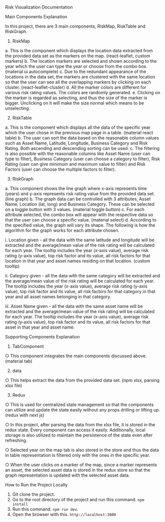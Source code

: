 Risk Visualization Documentation

Main Components Explanation

In this project, there are 3 main components, RiskMap, RiskTable and RiskGraph.

1. RiskMap
   
  a. This is the component which displays the location data extracted from the
provided data set as the markers on the map. (react-leaflet, custom markers)
  b. The location markers are selected and shown according to the year which the
user can type the year or choose from the combo box. (material ui autocomplete)
  c. Due to the redundant appearance of the locations in the data set, the markers
are clustered with the same location so that the user can see all the overlapping
markers by clicking on each cluster. (react-leaflet-cluster)
  d. All the marker colors are different for various risk rating values. The colors are
randomly generated.
  e. Clicking on the marker is regarded as selecting, and thus the size of the marker
is bigger. Unclicking on it will make the size normal which means to be
unselecting.

2. RiskTable

  a. This is the component which displays all the data of the specific year which the
user chose in the previous map page in a table. (material react table)
  b. The user can sort the data based on the reasonable column values such as
Asset Name, Latitude, Longitude, Business Category and Risk Rating. Both
ascending and descending sorting can be used.
  c. The filtering is also possible with the reasonable columns like Asset Name (user
can type to filter), Business Category (user can choose a category to filter), Risk
Rating (user can give minimum and maximum value to filter) and Risk Factors
(user can choose the multiple factors to filter).

3. RiskGraph
   
  a. This component shows the line graph where x-axis represents time (years) and
y-axis represents risk rating value from the provided data set. (line graph)
  b. The graph data can be controlled with 3 attributes, Asset Name, Location (lat,
long) and Business Category. These can be selected on a toggle button with 3
values. (material toggle button)
  c. For each attribute selected, the combo box will appear with the respective data
so that the user can choose a specific value. (material select)
  d. According to the specified value, the graph will vary its shape. The following is
how the algorithm for the graph works for each attribute chosen.

  i. Location given - all the data with the same latitude and longitude will be
extracted and the average/mean value of the risk rating will be calculated
for each year. The tooltip includes the year (x-axis value), average risk
rating (y-axis value), top risk factor and its value, all risk factors for that
location in that year and asset names residing on that location. (custom
tooltip)

  ii. Category given - all the data with the same category will be extracted
and the average/mean value of the risk rating will be calculated for each
year. The tooltip includes the year (x-axis value), average risk rating
(y-axis value), top risk factor and its value, all risk factors for that category
in that year and all asset names belonging in that category.

  iii. Asset Name given - all the data with the same asset name will be
extracted and the average/mean value of the risk rating will be calculated
for each year. The tooltip includes the year (x-axis value), average risk
rating (y-axis value), top risk factor and its value, all risk factors for that
asset in that year and asset name.

Supporting Components Explanation

1. TabComponent
   
  ○ This component integrates the main components discussed above. (material tab)
  
2. data
   
  ○ This helps extract the data from the provided data set. (npm xlsx, parsing xlsx
file)

3. Redux
   
  ○ This is used for centralized state management so that the components can utilize
and update the state easily without any props drilling or lifting up. (redux with next
js)

  ○ In this project, after parsing the data from the xlsx file, it is stored in the redux
state. Every component can access it easily. Additionally, local storage is also
utilized to maintain the persistence of the state even after refreshing.

  ○ Selected year on the map tab is also stored in the store and thus the data in table
representation is filtered only with the ones in the specific year.

  ○ When the user clicks on a marker of the map, since a marker represents an
asset, the selected asset data is stored in the redux store so that the graph
representation is updated with the selected asset data.

How to Run the Project Locally
1. Git clone the project.
2. Go to the root directory of the project and run this command. `npm install`
3. Run this command. `npm run dev`.
4. Open the browser with this. `http://localhost:3000`
